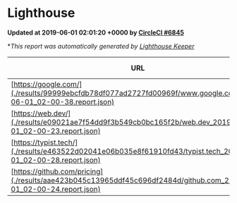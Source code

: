 
# Lighthouse

**Updated at 2019-06-01 02:01:20 +0000 by [CircleCI #6845](https://circleci.com/gh/ItinerisLtd/lighthouse-keeper-example/6845)**

**This report was automatically generated by [Lighthouse Keeper](https://github.com/itinerisltd/lighthouse-keeper)*

| URL | Performance | Accessibility | Best Practices | SEO | PWA | Updated At |
| --- | --- | --- | --- | --- | --- | --- |
| [https://google.com/](./results/99999ebcfdb78df077ad2727fd00969f/www.google.com_2019-06-01_02-00-38.report.json) | 0.95 | 0.86 | 0.93 | 0.83 | 0.56 | 2019-06-01T02:00:38.060Z |
| [https://web.dev/](./results/e09021ae7f54dd9f3b549cb0bc165f2b/web.dev_2019-06-01_02-00-23.report.json) | 0.91 | 0.9 | 1 | 0.96 | 1 | 2019-06-01T02:00:23.570Z |
| [https://typist.tech/](./results/e463522d02041e06b035e8f61910fd43/typist.tech_2019-06-01_02-00-28.report.json) | 1 |  |  |  |  | 2019-06-01T02:00:28.615Z |
| [https://github.com/pricing](./results/aae423b045c13965ddf45c696df2484d/github.com_2019-06-01_02-00-24.report.json) | 0.81 | 0.93 | 0.93 | 0.92 | 0.56 | 2019-06-01T02:00:24.593Z |
